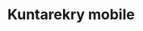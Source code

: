 ---
title: Kuntarekry mobile
description: Student project, MVP mobile app for FCG Finnish Consulting Group
platform: [android]
github: https://github.com/Jankku/kuntarekry-mobile
logo: /kuntarekry.svg
gradient: kuntarekry
tags: [JS, React Native, i18n]
features:
  - Onboarding with language, location and work field selection
  - Translated in Finnish, Swedish and English
  - Personalised job advertisements
  - Job search, filtering and sorting
  - List and card view for jobs
  - Like and save jobs advertisements and employers
---